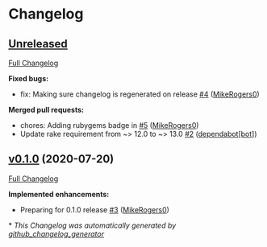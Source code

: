 # Changelog

## [Unreleased](https://github.com/MikeRogers0/bridgetown-minify-html/tree/HEAD)

[Full Changelog](https://github.com/MikeRogers0/bridgetown-minify-html/compare/v0.1.0...HEAD)

**Fixed bugs:**

- fix: Making sure changelog is regenerated on release [\#4](https://github.com/MikeRogers0/bridgetown-minify-html/pull/4) ([MikeRogers0](https://github.com/MikeRogers0))

**Merged pull requests:**

- chores: Adding rubygems badge in [\#5](https://github.com/MikeRogers0/bridgetown-minify-html/pull/5) ([MikeRogers0](https://github.com/MikeRogers0))
- Update rake requirement from ~\> 12.0 to ~\> 13.0 [\#2](https://github.com/MikeRogers0/bridgetown-minify-html/pull/2) ([dependabot[bot]](https://github.com/apps/dependabot))

## [v0.1.0](https://github.com/MikeRogers0/bridgetown-minify-html/tree/v0.1.0) (2020-07-20)

[Full Changelog](https://github.com/MikeRogers0/bridgetown-minify-html/compare/5ce9f22631f178ecf164501e7d28d6dee902ce9c...v0.1.0)

**Implemented enhancements:**

- Preparing for 0.1.0 release [\#3](https://github.com/MikeRogers0/bridgetown-minify-html/pull/3) ([MikeRogers0](https://github.com/MikeRogers0))



\* *This Changelog was automatically generated by [github_changelog_generator](https://github.com/github-changelog-generator/github-changelog-generator)*
